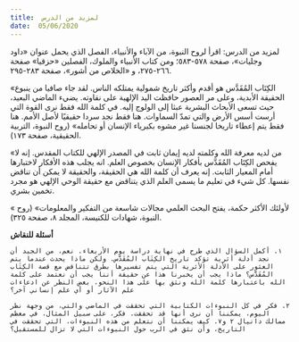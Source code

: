 ```yaml
---
title:  لمزيد من الدرس
date:  05/06/2020
---
```


لمزيد من الدرس: اقرأ لروح النبوة، من الآباء والأنبياء، الفصل الذي يحمل عنوان «داود وجليات»، صفحة ٥٧٨-٥٨٣؛ ومن كتاب الأنبياء والملوك، الفصلين «حزقيا» صفحة ٢٦٦-٢٧٥، و «الخلاص من أشور»، صفحة ٢٨٣-٢٩٥.

«الكِتَاب المُقَدَّس هو أقدم وأكثر تاريخ شمولية يمتلكه الناس. لقد جاء صافيا من ينبوع الحقيقة الأبدية، وعلى مر العصور حافظت اليد الإلهية على نقاوته. يضيء الماضي البعيد، حيث تسعى الأبحاث البشرية عبثا إلى الولوج إليه. في كلمة الله فقط نرى القوة التي أرست أسس الأرض والتي تمدّ السماوات. هنا فقط نجد سردا حقيقيًا لأصل الأمم. هنا فقط يتم إعطاء تاريخا لجنسنا غير مشوه بكبرياء الإنسان أو تحامله» (روح النبوة، التربية الحقيقية، صفحة ١٧٣).

«من لديه معرفة الله وكلمته لديه إيمان ثابت في المصدر الإلهي للكتاب المقدس. إنه لا يفحص الكِتَاب المُقَدَّس بأفكار الإنسان بخصوص العلم. انه يجلب هذه الأفكار لاختبارها أمام المعيار الثابت. إنه يعرف أن كلمة الله هي الحقيقة، والحقيقة لا يمكن أن تناقض نفسها. كل شيء في تعليم ما يسمى العلم الذي يتناقض مع حقيقة الوحي الإلهي هو مجرد تخمين بشري.

« لأولئك الأكثر حكمة، يفتح البحث العلمي مجالات شاسعة من التفكير والمعلومات» (روح النبوة، شهادات للكنيسة، المجلد ٨، صفحة ٣٢٥).

**أسئلة للنقاش**

`١. أكمل السؤال الذي طرح في نهاية دراسة يوم الأربعاء. نعم، من الجيد أن نجد أدلة أثرية تؤكد تاريخ الكِتَاب المُقَدَّس. ولكن ماذا يحدث عندما يتم العثور على الأدلة الأثرية التي يتم تفسيرها بطرق تتناقض مع قصة الكِتَاب المُقَدَّس؟ ماذا يجب أن يخبرنا هذا عن حقيقة أننا يجب أن نعتمد على كلمة الله باعتبارها كلمة الله ونثق بها على هذا النحو، بغض النظر عن ادعاءات علم الآثار أو أي علم إنساني آخر؟`

`٢. فكر في كل النبوءات الكتابية التي تحققت في الماضي والتي، من وجهة نظر اليوم، يمكننا أن نرى أنها قد تحققت. فكر، على سبيل المثال، في معظم ممالك دانيال ٢ و٧. كيف يمكننا أن نتعلم من هذه النبوءات، التي تحققت في التاريخ، وأن نثق في الرب حول النبوءات التي لا تزال للمستقبل؟`